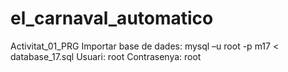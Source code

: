 # el_carnaval_automatico
Activitat_01_PRG
Importar base de dades:
mysql –u root -p m17 < database_17.sql
Usuari: root 
Contrasenya: root
